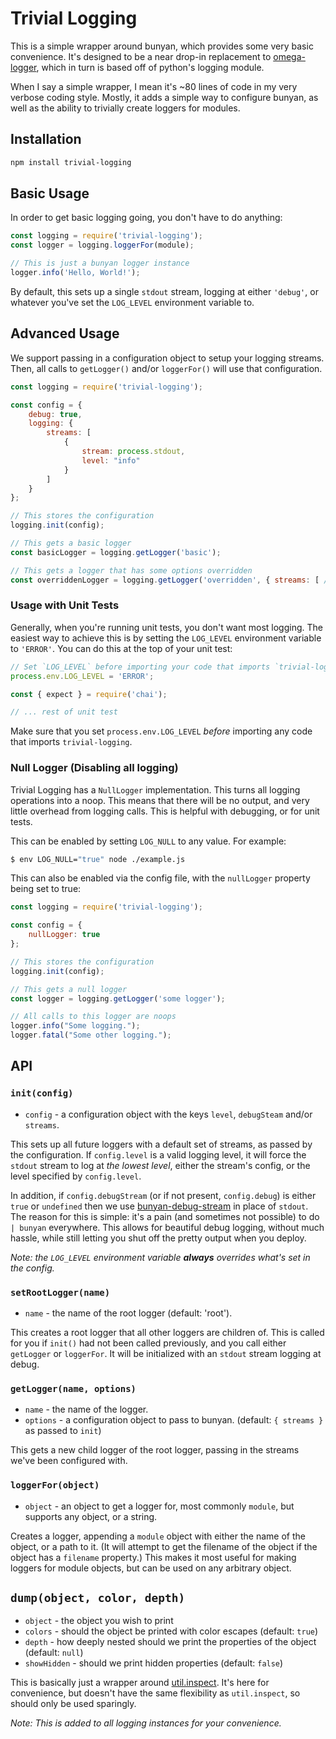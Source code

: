 # Trivial Logging

This is a simple wrapper around bunyan, which provides some very basic convenience. It's designed to be a near
drop-in replacement to [omega-logger][1], which in turn is based off of python's logging module.

When I say a simple wrapper, I mean it's ~80 lines of code in my very verbose coding style. Mostly, it adds a simple way
to configure bunyan, as well as the ability to trivially create loggers for modules.

[1]: https://github.com/Morgul/omega-logger "gh:morgul/omega-logger"

## Installation

```bash
npm install trivial-logging
```

## Basic Usage

In order to get basic logging going, you don't have to do anything:

```javascript
const logging = require('trivial-logging');
const logger = logging.loggerFor(module);

// This is just a bunyan logger instance
logger.info('Hello, World!');
```

By default, this sets up a single `stdout` stream, logging at either `'debug'`, or whatever you've set the `LOG_LEVEL`
environment variable to.

## Advanced Usage

We support passing in a configuration object to setup your logging streams. Then, all calls to `getLogger()` and/or
`loggerFor()` will use that configuration.

```javascript
const logging = require('trivial-logging');

const config = {
    debug: true,
    logging: {
        streams: [
            {
                stream: process.stdout,
                level: "info"
            }
        ]
    }
};

// This stores the configuration
logging.init(config);

// This gets a basic logger
const basicLogger = logging.getLogger('basic');

// This gets a logger that has some options overridden
const overriddenLogger = logging.getLogger('overridden', { streams: [ /* ... */ ] });
```

### Usage with Unit Tests

Generally, when you're running unit tests, you don't want most logging. The easiest way to achieve this is by setting
the `LOG_LEVEL` environment variable to `'ERROR'`. You can do this at the top of your unit test:

```javascript
// Set `LOG_LEVEL` before importing your code that imports `trivial-logging`
process.env.LOG_LEVEL = 'ERROR';

const { expect } = require('chai');

// ... rest of unit test
```

Make sure that you set `process.env.LOG_LEVEL` _before_ importing any code that imports `trivial-logging`.

### Null Logger (Disabling all logging)

Trivial Logging has a `NullLogger` implementation. This turns all logging operations into a noop. This means that there
will be no output, and very little overhead from logging calls. This is helpful with debugging, or for unit tests.

This can be enabled by setting `LOG_NULL` to any value. For example:

```bash
$ env LOG_NULL="true" node ./example.js
```

This can also be enabled via the config file, with the `nullLogger` property being set to true:

```javascript
const logging = require('trivial-logging');

const config = {
    nullLogger: true
};

// This stores the configuration
logging.init(config);

// This gets a null logger
const logger = logging.getLogger('some logger');

// All calls to this logger are noops
logger.info("Some logging.");
logger.fatal("Some other logging.");
```

## API

### `init(config)`

* `config` - a configuration object with the keys `level`, `debugSteam` and/or `streams`.

This sets up all future loggers with a default set of streams, as passed by the configuration. If `config.level` is a valid logging level, it will force the `stdout` stream to log at _the lowest level_, either the stream's config, or the level specified by `config.level`.

In addition, if `config.debugStream` (or if not present, `config.debug`) is either `true` or `undefined` then we use [bunyan-debug-stream][] in place of `stdout`. The reason for this is simple: it's a pain (and sometimes not possible) to do `| bunyan` everywhere. This allows for beautiful debug logging, without much hassle, while still letting you shut off the pretty output when you deploy.

_Note: the `LOG_LEVEL` environment variable **always** overrides what's set in the config._

[bunyan-debug-stream]: https://github.com/benbria/bunyan-debug-stream

### `setRootLogger(name)`

* `name` - the name of the root logger (default: 'root').

This creates a root logger that all other loggers are children of. This is called for you if `init()` had not been
called previously, and you call either `getLogger` or `loggerFor`. It will be initialized with an `stdout` stream
logging at debug.

### `getLogger(name, options)`

* `name` - the name of the logger.
* `options` - a configuration object to pass to bunyan. (default: `{ streams }` as passed to `init`)

This gets a new child logger of the root logger, passing in the streams we've been configured with.

### `loggerFor(object)`

* `object` - an object to get a logger for, most commonly `module`, but supports any object, or a string.

Creates a logger, appending a `module` object with either the name of the object, or a path to it. (It will attempt to
get the filename of the object if the object has a `filename` property.) This makes it most useful for making loggers
for module objects, but can be used on any arbitrary object.

## `dump(object, color, depth)`

* `object` - the object you wish to print
* `colors` - should the object be printed with color escapes (default: `true`)
* `depth` - how deeply nested should we print the properties of the object (default: `null`)
* `showHidden` - should we print hidden properties (default: `false`)

This is basically just a wrapper around [util.inspect](https://nodejs.org/api/util.html#util_util_inspect_object_options).
It's here for convenience, but doesn't have the same flexibility as `util.inspect`, so should only be used sparingly.

_Note: This is added to all logging instances for your convenience._

